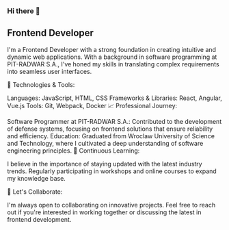 ### Hi there 👋

## Frontend Developer

I'm a Frontend Developer with a strong foundation in creating intuitive and dynamic web applications. With a background in software programming at PIT-RADWAR S.A., I've honed my skills in translating complex requirements into seamless user interfaces.

🔧 Technologies & Tools:

Languages: JavaScript, HTML, CSS
Frameworks & Libraries: React, Angular, Vue.js
Tools: Git, Webpack, Docker
📈 Professional Journey:

Software Programmer at PIT-RADWAR S.A.: Contributed to the development of defense systems, focusing on frontend solutions that ensure reliability and efficiency.
Education: Graduated from Wroclaw University of Science and Technology, where I cultivated a deep understanding of software engineering principles.
🌱 Continuous Learning:

I believe in the importance of staying updated with the latest industry trends. Regularly participating in workshops and online courses to expand my knowledge base.

🚀 Let's Collaborate:

I'm always open to collaborating on innovative projects. Feel free to reach out if you're interested in working together or discussing the latest in frontend development.
